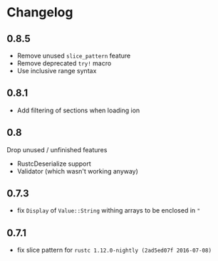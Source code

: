 # Changelog

## 0.8.5
- Remove unused `slice_pattern` feature
- Remove deprecated `try!` macro
- Use inclusive range syntax

## 0.8.1
- Add filtering of sections when loading ion

## 0.8
Drop unused / unfinished features
- RustcDeserialize support
- Validator (which wasn't working anyway)

## 0.7.3
- fix `Display` of `Value::String` withing arrays to be enclosed in `"`

## 0.7.1
- fix slice pattern for `rustc 1.12.0-nightly (2ad5ed07f 2016-07-08)`

